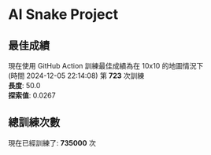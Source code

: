 
# AI Snake Project

## **最佳成績**






















































現在使用 GitHub Action 訓練最佳成績為在 10x10 的地圖情況下  
(時間 2024-12-05 22:14:08) 第 **723** 次訓練  
**長度**: 50.0  
**探索值**: 0.0267













































































































## 總訓練次數
現在已經訓練了: **735000** 次
